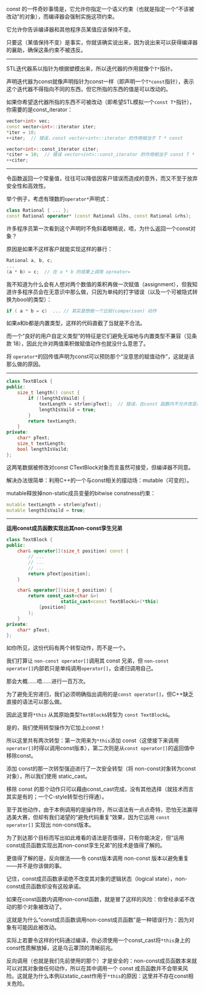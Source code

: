 

const 的一件奇妙事情是，它允许你指定一个语义约束（也就是指定一个“不该被改动”的对象），而编译器会强制实施这项约束。

它允许你告诉编译器和其他程序员某值应该保持不变。

只要这（某值保持不变）是事实，你就该确实说出来，因为说出来可以获得编译器的襄助，确保这条约束不被违反。


-----------------

STL迭代器系以指针为根据塑模出来，所以迭代器的作用就像个`T*`指针。

声明迭代器为const就像声明指针为const一样（即声明一个`T*const`指针），表示这个迭代器不得指向不同的东西，但它所指的东西的值是可以改动的。

如果你希望迭代器所指的东西不可被改动（即希望STL模拟一个`const T*`指针），你需要的是const_iterator：

```C++
vector<int> vec;
const vector<int>::iterator iter;
*iter = 10;
++iter;  // 错误，const vector<int>::iterator 的作用相当于 T * const

vector<int>::const_iterator citer;
*citer = 10;  // 错误 vector<int>::const_iterator 的作用相当于 const T *
++citer;
```

---------------------

令函数返回一个常量值，往往可以降低因客户错误而造成的意外，而又不至于放弃安全性和高效性。

举个例子，考虑有理数的`operator*`声明式：

```C++
class Rational { ... };
const Rational operator* (const Rational &lhs, const Rational &rhs);
```

许多程序员第一次看到这个声明时不免斜着眼睛说，唔，为什么返回一个const对象？

原因是如果不这样客户就能实现这样的暴行：

```C++
Rational a, b, c;
...
(a * b) = c;  // 在 a * b 的成果上调用 opreator=
```

我不知道为什么会有人想对两个数值的乘积再做一次赋值（assignment），但我知道许多程序员会在无意识中那么做，只因为单纯的打字错误（以及一个可被隐式转换为bool的类型）：

```C++
if ( a * b = c)  ... // 其实是想做一个比较(comparison) 动作
```

如果a和b都是内置类型，这样的代码直截了当就是不合法。

而一个“良好的用户自定义类型”的特征是它们避免无端地与内置类型不兼容（见条款 18），因此允许对两值乘积做赋值动作也就没什么意思了。

将 `operator*`的回传值声明为const可以预防那个“没意思的赋值动作”，这就是该那么做的原因。


--------------------

```C++
class TextBlock {
public:
    size_t length() const {
        if (!lengthIsVaild) {
            textLength = strlen(pText);  // 错误，在const 函数内不允许改变成员函数的值， static 除外
            lengthIsVaild = true;
        }
        return textLength;
    }
private:
    char* pText;
    size_t textLength;
    bool lengthIsVaild;
};
```

这两笔数据被修改对const CTextBlock对象而言虽然可接受，但编译器不同意。

解决办法很简单：利用C++的一个与const相关的摆动场：mutable（可变的）。

mutable释放掉non-static成员变量的bitwise constness约束：

```C++
mutable textLength = strlen(pText);
mutable lengthIsVaild = true;
```

---------------------------

**运用const成员函数实现出其non-const孪生兄弟**

```C++
class TextBlock {
public:
    char& operator[](size_t position) const {
        // ...
        // ... 
        // ...
        return pText[position];
    }

    char& operator[](size_t position) {
        return const_cast<char &>(
                    static_cast<const TextBlock&>(*this)
            [position]
        );
    }
private:
    char* pText;
};
```

如你所见，这份代码有两个转型动作，而不是一个。

我们打算让 `non-const operator[]`调用其 const 兄弟，但 `non-const operator[]`内部若只是单纯调用`operator[]`，会递归调用自己。

那会大概……唔……进行一百万次。

为了避免无穷递归，我们必须明确指出调用的是`const operator[]`，但C++缺乏直接的语法可以那么做。

因此这里将`*this` 从其原始类型`TextBlock&`转型为 `const TextBlock&`。

是的，我们使用转型操作为它加上const！

所以这里共有两次转型：第一次用来为`*this`添加 const（这使接下来调用 `operator[]`时得以调用const版本），第二次则是从`const operator[]`的返回值中移除const。

添加 const的那一次转型强迫进行了一次安全转型（将 non-const对象转为const 对象），所以我们使用 static_cast。

移除 const 的那个动作只可以藉由const_cast完成，没有其他选择（就技术而言其实是有的；一个C-style转型也行得通）。

至于其他动作，由于本例调用的是操作符，所以语法有一点点奇特，恐怕无法赢得选美大赛，但却有我们渴望的“避免代码重复”效果，因为它运用 `const operator[]` 实现出 non-const版本。

为了到达那个目标而写出如此难看的语法是否值得，只有你能决定，但“运用const成员函数实现出其non-const孪生兄弟”的技术是值得了解的。

更值得了解的是，反向做法——令 const版本调用 non-const 版本以避免重复——并不是你该做的事。

记住，const成员函数承诺绝不改变其对象的逻辑状态（logical state），non-const成员函数却没有这般承诺。

如果在const函数内调用non-const函数，就是冒了这样的风险：你曾经承诺不改动的那个对象被改动了。

这就是为什么“const成员函数调用non-const成员函数”是一种错误行为：因为对象有可能因此被改动。

实际上若要令这样的代码通过编译，你必须使用一个const_cast将`*this`身上的const性质解放掉，这是乌云罩顶的清晰前兆。

反向调用（也就是我们先前使用的那个）才是安全的：non-const成员函数本来就可以对其对象做任何动作，所以在其中调用一个 const 成员函数并不会带来风险。这就是为什么本例以static_cast作用于`*this`的原因：这里并不存在const相关危险。

